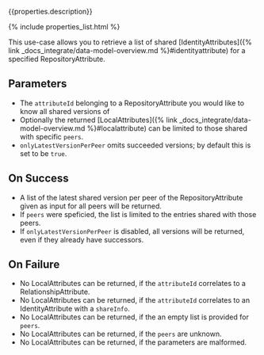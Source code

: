 {{properties.description}}

{% include properties_list.html %}

This use-case allows you to retrieve a list of shared [IdentityAttributes]({% link _docs_integrate/data-model-overview.md %}#identityattribute) for a specified RepositoryAttribute.

## Parameters

- The `attributeId` belonging to a RepositoryAttribute you would like to know all shared versions of
- Optionally the returned [LocalAttributes]({% link _docs_integrate/data-model-overview.md %}#localattribute) can be limited to those shared with specific `peers`.
- `onlyLatestVersionPerPeer` omits succeeded versions; by default this is set to be `true`.

## On Success

- A list of the latest shared version per peer of the RepositoryAttribute given as input for all peers will be returned.
- If `peers` were speficied, the list is limited to the entries shared with those peers.
- If `onlyLatestVersionPerPeer` is disabled, all versions will be returned, even if they already have successors.

## On Failure

- No LocalAttributes can be returned, if the `attributeId` correlates to a RelationshipAttribute.
- No LocalAttributes can be returned, if the `attributeId` correlates to an IdentityAttribute with a `shareInfo`.
- No LocalAttributes can be returned, if the an empty list is provided for `peers`.
- No LocalAttributes can be returned, if the `peers` are unknown.
- No LocalAttributes can be returned, if the parameters are malformed.
